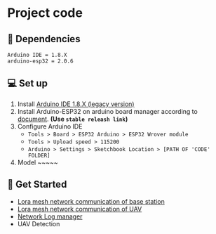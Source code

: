 # Project code

## 🔗 Dependencies
```
Arduino IDE = 1.8.X
arduino-esp32 = 2.0.6
```


## 💻 Set up
1. Install [Arduino IDE 1.8.X (legacy version)](https://www.arduino.cc/en/software)
2. Install Arduino-ESP32 on arduino board manager according to [document](https://docs.espressif.com/projects/arduino-esp32/en/latest/installing.html#installing-using-arduino-ide). **(Use `stable releash link`)**
3. Configure Arduino IDE
    - ```Tools > Board > ESP32 Arduino > ESP32 Wrover module```
    - ```Tools > Upload speed > 115200```
    - ```Arduino > Settings > Sketchbook Location > [PATH OF 'CODE' FOLDER]```
4. Model ~~~~~

## 🚀 Get Started
- [Lora mesh network communication of base station](./arduino/sketch/GroundLoRaMesh)
- [Lora mesh network communication of UAV](./arduino/sketch/NodeLoRaMesh)
- [Network Log manager](./arduino/sketch/LogBuilder)
- UAV Detection